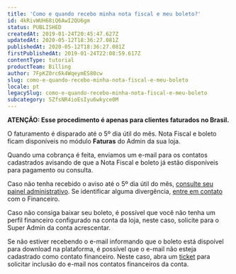 ```yaml
---
title: 'Como e quando recebo minha nota fiscal e meu boleto?'
id: 4kRivWUH68iQ6AwI2QU6gm
status: PUBLISHED
createdAt: 2019-01-24T20:45:47.627Z
updatedAt: 2020-05-12T18:36:27.081Z
publishedAt: 2020-05-12T18:36:27.081Z
firstPublishedAt: 2019-01-24T22:08:59.617Z
contentType: tutorial
productTeam: Billing
author: 7FpKZ0rc6k4WqeymES80cw
slug: como-e-quando-recebo-minha-nota-fiscal-e-meu-boleto
locale: pt
legacySlug: como-e-quando-recebo-minha-nota-fiscal-e-meu-boleto
subcategory: 5ZfsNR4ioEsIyu6wkyce0M
---
```


<div class="alert alert-info" role="alert"><strong>ATENÇÃO: Esse procedimento é apenas para clientes faturados no Brasil.</strong></div>


O faturamento é disparado até o 5º dia útil do mês. Nota Fiscal e boleto ficam disponíveis no módulo __Faturas__ do Admin da sua loja. 

Quando uma cobrança é feita, enviamos um e-mail para os contatos cadastrados avisando de que a Nota Fiscal e boleto já estão disponíveis para pagamento ou consulta. 

Caso não tenha recebido o aviso até o 5º dia útil do mês, [consulte seu painel administrativo](/pt/tutorial/como-baixar-boletos-e-notas-fiscais-da-vtex). Se identificar alguma divergência, [entre em contato](https://support.vtex.com/hc/pt-br/requests) com o Financeiro.

Caso não consiga baixar seu boleto, é possível que você não tenha um perfil financeiro configurado na conta da loja, neste caso, solicite para o Super Admin da conta acrescentar.

Se não estiver recebendo o e-mail informando que o boleto está dispoível para download na plataforma, é possível que o e-mail não esteja cadastrado como contato financeiro. Neste caso, abra um [ticket](https://help-tickets.vtex.com/smartlink/sso/login/zendesk) para solicitar inclusão do e-mail nos contatos financeiros da conta.
